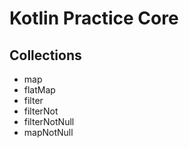 # Kotlin Practice Core
## Collections
- map
- flatMap
- filter
- filterNot
- filterNotNull
- mapNotNull